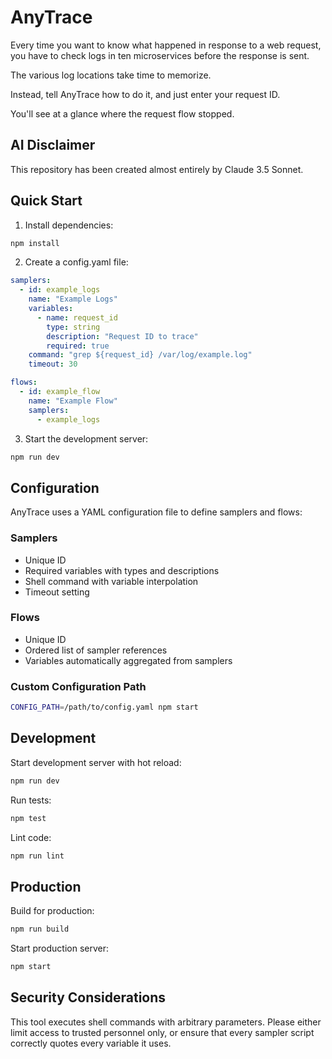 # AnyTrace

Every time you want to know what happened in response to a web request,
you have to check logs in ten microservices before the response is sent.

The various log locations take time to memorize.

Instead, tell AnyTrace how to do it, and just enter your request ID.

You'll see at a glance where the request flow stopped.

## AI Disclaimer

This repository has been created almost entirely by Claude 3.5 Sonnet.

## Quick Start

1. Install dependencies:
```bash
npm install
```

2. Create a config.yaml file:
```yaml
samplers:
  - id: example_logs
    name: "Example Logs"
    variables:
      - name: request_id
        type: string
        description: "Request ID to trace"
        required: true
    command: "grep ${request_id} /var/log/example.log"
    timeout: 30

flows:
  - id: example_flow
    name: "Example Flow"
    samplers:
      - example_logs
```

3. Start the development server:
```bash
npm run dev
```

## Configuration

AnyTrace uses a YAML configuration file to define samplers and flows:

### Samplers
- Unique ID
- Required variables with types and descriptions
- Shell command with variable interpolation
- Timeout setting

### Flows
- Unique ID
- Ordered list of sampler references
- Variables automatically aggregated from samplers

### Custom Configuration Path
```bash
CONFIG_PATH=/path/to/config.yaml npm start
```

## Development

Start development server with hot reload:
```bash
npm run dev
```

Run tests:
```bash
npm test
```

Lint code:
```bash
npm run lint
```

## Production

Build for production:
```bash
npm run build
```

Start production server:
```bash
npm start
```

## Security Considerations

This tool executes shell commands with arbitrary parameters.
Please either limit access to trusted personnel only, or ensure that every sampler script correctly quotes every variable it uses.
